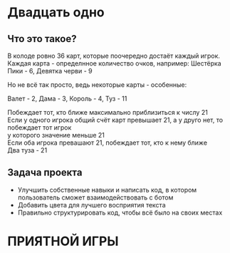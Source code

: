 # Двадцать одно
## Что это такое?
В колоде ровно 36 карт, которые поочередно достаёт каждый игрок.                       
Каждая карта - определнное количество очков, например:
Шестёрка Пики - 6, Девятка черви - 9                                                          
                                                                                              
Но не всё так просто, ведь некоторые карты - особенные:                                       
                                                                                              
Валет - 2, Дама - 3, Король - 4, Туз - 11                                                     
                                                                                              
Побеждает тот, кто ближе максимально приблизиться к числу 21                                  
Если у одного игрока общий счёт карт превышает 21, а у друго нет, то побеждает тот игрок      
у которого значение меньше 21                                                                 
Если оба игрока превашают 21, побеждает тот, кто к нему ближе                                 
Два туза - 21                                                                                 

## Задача проекта
- Улучшить собственные навыки и написать код, в котором пользователь сможет взаимодействовать с ботом
- Добавить цвета для лучшего восприятия текста
- Правильно структурировать код, чтобы всё было на своих местах

# ПРИЯТНОЙ ИГРЫ